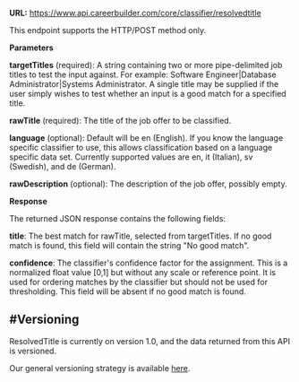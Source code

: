 

**URL:** https://www.api.careerbuilder.com/core/classifier/resolvedtitle

This endpoint supports the HTTP/POST method only.

**Parameters**

**targetTitles** (required): A string containing two or more pipe-delimited job titles to test the input against. For example: Software Engineer|Database Administrator|Systems Administrator. A single title may be supplied if the user simply wishes to test whether an input is a good match for a specified title.

**rawTitle** (required): The title of the job offer to be classified.

**language** (optional): Default will be en (English). If you know the language specific classifier to use, this allows classification based on a language specific data set. Currently supported values are en, it (Italian), sv (Swedish), and de (German).

**rawDescription** (optional): The description of the job offer, possibly empty.

**Response**

The returned JSON response contains the following fields:

**title**: The best match for rawTitle, selected from targetTitles. If no good match is found, this field will contain the string "No good match".

**confidence**: The classifier's confidence factor for the assignment. This is a normalized float value [0,1] but without any scale or reference point. It is used for ordering matches by the classifier but should not be used for thresholding. This field will be absent if no good match is found.

#Versioning
-----------
ResolvedTitle is currently on version 1.0, and the data returned from this API is versioned.

Our general versioning strategy is available [here](/Versioning.md).

